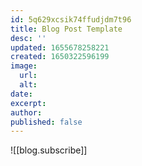 ```yaml
---
id: 5q629xcsik74ffudjdm7t96
title: Blog Post Template
desc: ''
updated: 1655678258221
created: 1650322596199
image:
  url:
  alt:
date:
excerpt:
author:
published: false
---
```


<!-- Frontmatter -->
<!-- 
See [[Growing Knowledge Bases from the Bottom Up|dendron://dendron.blog/blog.2022.2022-04-05-growing-knowledge-bases-from-the-bottom-up]] for example of fields
-->

<!-- 
Article here
-->

![[blog.subscribe]]